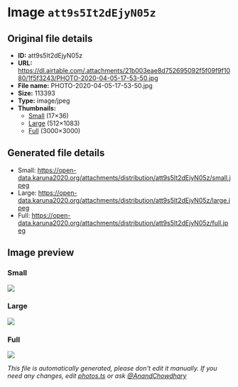 # Image `att9s5It2dEjyN05z`

## Original file details

- **ID:** att9s5It2dEjyN05z
- **URL:** https://dl.airtable.com/.attachments/21b003eae8d752695092f5f09f9f1080/1f5f3243/PHOTO-2020-04-05-17-53-50.jpg
- **File name:** PHOTO-2020-04-05-17-53-50.jpg
- **Size:** 113393
- **Type:** image/jpeg
- **Thumbnails:**
  - [Small](https://dl.airtable.com/.attachmentThumbnails/411bfcee3ada3fb832fd62ca5ed1a4fb/b9a35aab) (17×36)
  - [Large](https://dl.airtable.com/.attachmentThumbnails/9b0a72fca48da0d2a86c72b630e4168d/561d5bf8) (512×1083)
  - [Full](https://dl.airtable.com/.attachmentThumbnails/12996a99bffbe2d94c49d1f70fbbc8d3/3141b230) (3000×3000)

## Generated file details

- Small: https://open-data.karuna2020.org/attachments/distribution/att9s5It2dEjyN05z/small.jpeg
- Large: https://open-data.karuna2020.org/attachments/distribution/att9s5It2dEjyN05z/large.jpeg
- Full: https://open-data.karuna2020.org/attachments/distribution/att9s5It2dEjyN05z/full.jpeg

## Image preview

### Small

![](https://open-data.karuna2020.org/attachments/distribution/att9s5It2dEjyN05z/small.jpeg)

### Large

![](https://open-data.karuna2020.org/attachments/distribution/att9s5It2dEjyN05z/large.jpeg)

### Full

![](https://open-data.karuna2020.org/attachments/distribution/att9s5It2dEjyN05z/full.jpeg)

_This file is automatically generated, please don't edit it manually. If you need any changes, edit [photos.ts](/photos.ts) or ask [@AnandChowdhary](https://github.com/AnandChowdhary)_

